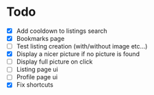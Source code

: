 # Todo

- [x] Add cooldown to listings search
- [x] Bookmarks page
- [ ] Test listing creation (with/without image etc...)
- [x] Display a nicer picture if no picture is found
- [ ] Display full picture on click
- [ ] Listing page ui
- [ ] Profile page ui
- [x] Fix shortcuts
